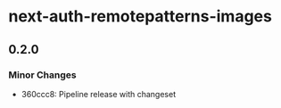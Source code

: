 # next-auth-remotepatterns-images

## 0.2.0

### Minor Changes

- 360ccc8: Pipeline release with changeset
